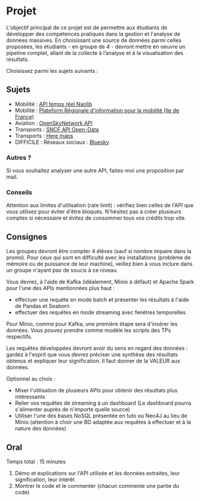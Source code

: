 # Projet

L'objectif principal de ce projet est de permettre aux étudiants de développer des compétences pratiques dans la gestion et l'analyse de données massives. En choisissant une source de données parmi celles proposées, les étudiants - en groupe de 4 - devront mettre en oeuvre un pipeline complet, allant de la collecte à l’analyse et à la visualisation des résultats.

Choisissez parmi les sujets suivants :

## Sujets

- Mobilité : [API temps réel Naolib](https://data.nantesmetropole.fr/explore/dataset/244400404_api-temps-reel-tan/information/)
- Mobilité : [Plateform Régionale d'information pour la mobilité (Ile de France) ](https://prim.iledefrance-mobilites.fr/fr)
- Aviation : [OpenSkyNetwork API](https://openskynetwork.github.io/opensky-api/index.html)
- Transports : [SNCF API Open-Data](https://numerique.sncf.com/startup/api/)
- Transports : [Here maps](https://developer.here.com/develop/rest-apis)
- DIFFICILE : Réseaux sociaux : [Bluesky]([https://docs.bsky.app/docs/category/http-reference])

### Autres ?

Si vous souhaitez analyser une autre API, faites-moi une proposition par mail.

### Conseils

Attention aux limites d'utilisation (rate limit) : vérifiez bien celles de l'API que vous utilisez pour éviter d'être bloqués. N'hésitez pas à créer plusieurs comptes si nécessaire et évitez de consommer tous vos crédits trop vite.

## Consignes

Les groupes devront être compter 4 élèves (sauf si nombre impaire dans la promo). Pour ceux qui sont en difficulté avec les installations (problème de mémoire ou de puissance de leur machine), veillez bien à vous inclure dans un groupe n'ayant pas de soucis à ce niveau.

Vous devrez, à l'aide de Kafka (idéalement, Minio à défaut) et Apache Spark pour l'une des APIs mentionnées plus haut :
- effectuer une requête en mode batch et présenter les résultats à l'aide de Pandas et Seaborn
- effectuer des requêtes en mode streaming avec fenêtres temporelles

Pour Minio, comme pour Kafka, une première étape sera d'insérer les données. Vous pouvez prendre comme modèle les scripts des TPs respectifs.

Les requêtes développées devront avoir du sens en regard des données : gardez à l'esprit que vous devrez préciser une synthèse des résultats obtenus et expliquer leur signification. Il faut donner de la VALEUR aux données.

Optionnel au choix :
- Mixer l'utilisation de plusieurs APIs pour obtenir des résultats plus intéressants
- Relier vos requêtes de streaming à un dashboard (Le dashboard pourra s'alimenter auprès de n'importe quelle source)
- Utiliser l'une des bases NoSQL présentée en tuto ou Neo4J au lieu de Minio (attention à choir une BD adaptée aux requêtes à effectuer et à la nature des données)

## Oral

Temps total : 15 minutes

1. Démo et explications sur l'API utilisée et les données extraites, leur signification, leur intérêt
2. Montrer le code et le commenter (chacun commente une partie du code)